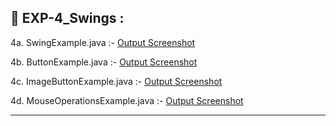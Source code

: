 ## 📄 EXP-4_Swings :

4a. SwingExample.java :- [Output Screenshot](https://github.com/Rakshith2004/Advanced_Java/blob/main/EXP-4_Swings/Screenshot-4a_Swings_SwingExample.png)

4b. ButtonExample.java :- [Output Screenshot](https://github.com/Rakshith2004/Advanced_Java/blob/main/EXP-4_Swings/Screenshot-4b_Swings_ButtonExample.png)

4c. ImageButtonExample.java :- [Output Screenshot](https://github.com/Rakshith2004/Advanced_Java/blob/main/EXP-4_Swings/Screenshot-4c_Swings_ImageButtonExample.png)

4d. MouseOperationsExample.java :- [Output Screenshot](https://github.com/Rakshith2004/Advanced_Java/blob/main/EXP-4_Swings/Screenshot-4d_Swings_MouseOperationsExample.png)

-----------------------------------------------------------------------------------------------------------------------------------------  

